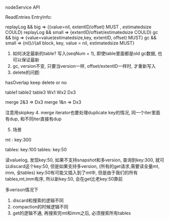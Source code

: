nodeService API

ReadEntries EntryInfo:

replayLog && big => {(value=nil, extentID/offset) MUST , estimatedsize COULD)
replayLog && small => {extentID/offset/estimatedsize COULD)
gc        && big => {value=value(estimatedsize,key, extentID, offset) MUST}
gc        && small => {nil}//{all block, key, value = nil, estimatedsize MUST}


1. 如何决定最新的table? 写入(seqNum + 1), 即使table里面都是old gc数据, 也可以保证最新
2. gc, version不变, 只要当version一样, offset/extentID一样时, 才重新写入
3. delete的问题:

hasOverlap keep delete
or no

table1 table2 table3
Wx1    Wx2    Dx3

merge 2&3 => Dx3
merge 1&n => Dx3 

注意用skipkey
4. merge iterator也要处理duplicate key的情况, 同一个iter里面有dup, 和不同iter直接有dup

5. 场景

mt : key:300

tables: key:100
tables: key:50

读valuelog, 发现key:50, 
如果不支持snapshot和多version, 查询到key:300, 就可以discard这个key:50,
但是如果支持多version, (所有的get请求,需要读全量mt, imm, 全tables) key:50有可能又插入到了mt中, 
但是由于我们的所有tables,mt,imm有序, 所以新key:50, 会在get比老key:50靠前

多verison情况下
1. discard和搜索的逻辑不同
2. compaction的时候逻辑不同
3. get的逻辑不通, 再搜索完mt和imm之后, 必须搜索所有tables